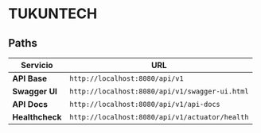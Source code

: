 # TUKUNTECH

## Paths

| Servicio       | URL                                            |
| -------------- | ---------------------------------------------- |
| **API Base**   | `http://localhost:8080/api/v1`                 |
| **Swagger UI** | `http://localhost:8080/api/v1/swagger-ui.html` |
| **API Docs**   | `http://localhost:8080/api/v1/api-docs`        |
| **Healthcheck**   | `http://localhost:8080/api/v1/actuator/health`        |


